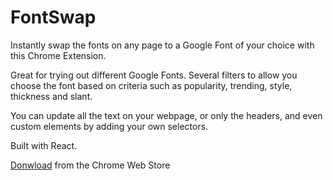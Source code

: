 # FontSwap
Instantly swap the fonts on any page to a Google Font of your choice with this Chrome Extension.

Great for trying out different Google Fonts. Several filters to allow you choose the font based on criteria such as popularity, trending, style, thickness and slant.

You can update all the text on your webpage, or only the headers, and even custom elements by adding your own selectors.

Built with React.

<a href='https://chrome.google.com/webstore/detail/font-swap-for-google-font/onhgmcpflfncjkdbclmhnfondmindgbg'>Donwload</a> from the Chrome Web Store



